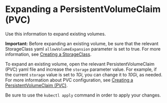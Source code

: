 # Expanding a PersistentVolumeClaim \(PVC\)

Use this information to expand existing volumes.

**Important:** Before expanding an existing volume, be sure that the relevant StorageClass yaml `allowVolumeExpansion` parameter is set to true. For more information, see [Creating a StorageClass](csi_ug_config_create_storageclasses.md).

To expand an existing volume, open the relevant PersistentVolumeClaim \(PVC\) yaml file and increase the `storage` parameter value. For example, if the current `storage` value is set to _1Gi_, you can change it to _10Gi_, as needed. For more information about PVC configuration, see [Creating a PersistentVolumeClaim \(PVC\)](csi_ug_config_create_pvc.md).

Be sure to use the `kubectl apply` command in order to apply your changes.


